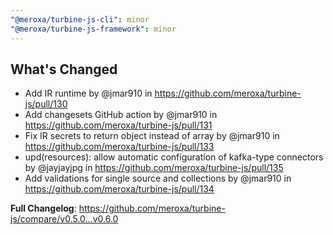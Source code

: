 ```yaml
---
"@meroxa/turbine-js-cli": minor
"@meroxa/turbine-js-framework": minor
---
```


## What's Changed

* Add IR runtime by @jmar910 in https://github.com/meroxa/turbine-js/pull/130
* Add changesets GitHub action by @jmar910 in https://github.com/meroxa/turbine-js/pull/131
* Fix IR secrets to return object instead of array by @jmar910 in https://github.com/meroxa/turbine-js/pull/133
* upd(resources): allow automatic configuration of kafka-type connectors by @jayjayjpg in https://github.com/meroxa/turbine-js/pull/135
* Add validations for single source and collections by @jmar910 in https://github.com/meroxa/turbine-js/pull/134


**Full Changelog**: https://github.com/meroxa/turbine-js/compare/v0.5.0...v0.6.0
